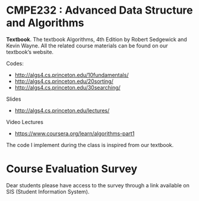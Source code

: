 # CMPE232 : Advanced Data Structure and Algorithms

__Textbook__.  The textbook Algorithms, 4th Edition by Robert Sedgewick and Kevin Wayne.
All the related course materials can be found on our textbook’s website. 

Codes:

  * http://algs4.cs.princeton.edu/10fundamentals/
  * http://algs4.cs.princeton.edu/20sorting/
  * http://algs4.cs.princeton.edu/30searching/

Slides

  * http://algs4.cs.princeton.edu/lectures/

Video Lectures

  * https://www.coursera.org/learn/algorithms-part1

The code I implement during the class is inspired from our textbook.


# Course Evaluation Survey 
Dear students please have access to the survey through a link available on SIS (Student Information System). 

